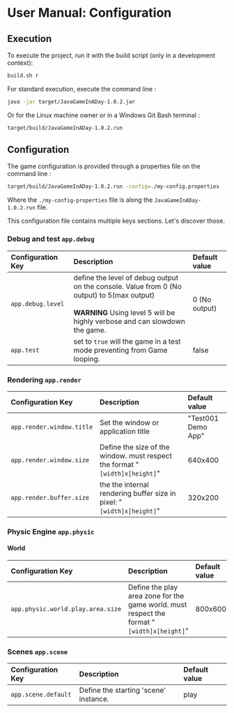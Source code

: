 # User Manual: Configuration

## Execution

To execute the project, run it with the build script (only in a development context):

```bash
build.sh r
```

For standard execution, execute the command line :

```bash
java -jar target/JavaGameInADay-1.0.2.jar
```

Or for the Linux machine owner or in a Windows Git Bash terminal :

```bash
target/build/JavaGameInADay-1.0.2.run
```

## Configuration

The game configuration is provided through a properties file on the command line :

```bash
target/build/JavaGameInADay-1.0.2.run -config=./my-config.properties
```

Where the `./my-config-properties` file is along the `JavaGameInADay-1.0.2.run` file.

This configuration file contains multiple keys sections. Let's discover those.

### Debug and test `app.debug`

| Configuration Key | Description                                                                                                                                                                      | Default value |
|:------------------|:---------------------------------------------------------------------------------------------------------------------------------------------------------------------------------|:--------------|
| `app.debug.level` | define the level of debug output on the console. Value from 0 (No output) to 5(max output) <br/></br>**WARNING** Using level 5 will be highly verbose and can slowdown the game. | 0 (No output) |
| `app.test`        | set to `true` will the game in a test mode preventing from Game looping.                                                                                                         | false         |

### Rendering `app.render`

| Configuration Key         | Description                                                                 | Default value      |
|:--------------------------|:----------------------------------------------------------------------------|:-------------------|
| `app.render.window.title` | Set the window or application title                                         | "Test001 Demo App" |
| `app.render.window.size`  | Define the size of the window. must respect the format "`[width]x[height]`" | 640x400            |
| `app.render.buffer.size`  | the the internal rendering buffer size in pixel: "`[width]x[height]`"       | 320x200            |

### Physic Engine `app.physic`

#### World

| Configuration Key                 | Description                                                                                | Default value |
|:----------------------------------|:-------------------------------------------------------------------------------------------|:--------------|
| `app.physic.world.play.area.size` | Define the play area zone for the game world. must respect the format "`[width]x[height]`" | 800x600       | 

### Scenes `app.scene`

| Configuration Key   | Description                           | Default value |
|:--------------------|:--------------------------------------|:--------------|
| `app.scene.default` | Define the starting 'scene' instance. | play          |
